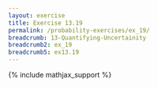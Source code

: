 ```yaml
---
layout: exercise
title: Exercise 13.19
permalink: /probability-exercises/ex_19/
breadcrumb: 13-Quantifying-Uncertainity
breadcrumb2: ex_19
breadcrumb5: ex13.19
---
```


{% include mathjax_support %}


